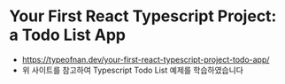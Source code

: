 # Your First React Typescript Project: a Todo List App
- https://typeofnan.dev/your-first-react-typescript-project-todo-app/
- 위 사이트를 참고하여 Typescript Todo List 예제를 학습하였습니다